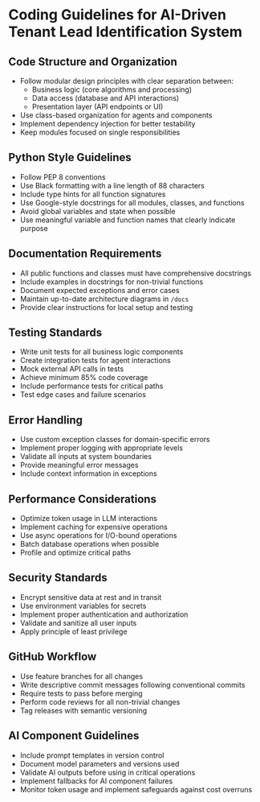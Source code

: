 # Coding Guidelines for AI-Driven Tenant Lead Identification System

## Code Structure and Organization
- Follow modular design principles with clear separation between:
  - Business logic (core algorithms and processing)
  - Data access (database and API interactions)
  - Presentation layer (API endpoints or UI)
- Use class-based organization for agents and components
- Implement dependency injection for better testability
- Keep modules focused on single responsibilities

## Python Style Guidelines
- Follow PEP 8 conventions
- Use Black formatting with a line length of 88 characters
- Include type hints for all function signatures
- Use Google-style docstrings for all modules, classes, and functions
- Avoid global variables and state when possible
- Use meaningful variable and function names that clearly indicate purpose

## Documentation Requirements
- All public functions and classes must have comprehensive docstrings
- Include examples in docstrings for non-trivial functions
- Document expected exceptions and error cases
- Maintain up-to-date architecture diagrams in `/docs`
- Provide clear instructions for local setup and testing

## Testing Standards
- Write unit tests for all business logic components
- Create integration tests for agent interactions
- Mock external API calls in tests
- Achieve minimum 85% code coverage
- Include performance tests for critical paths
- Test edge cases and failure scenarios

## Error Handling
- Use custom exception classes for domain-specific errors
- Implement proper logging with appropriate levels
- Validate all inputs at system boundaries
- Provide meaningful error messages
- Include context information in exceptions

## Performance Considerations
- Optimize token usage in LLM interactions
- Implement caching for expensive operations
- Use async operations for I/O-bound operations
- Batch database operations when possible
- Profile and optimize critical paths

## Security Standards
- Encrypt sensitive data at rest and in transit
- Use environment variables for secrets
- Implement proper authentication and authorization
- Validate and sanitize all user inputs
- Apply principle of least privilege

## GitHub Workflow
- Use feature branches for all changes
- Write descriptive commit messages following conventional commits
- Require tests to pass before merging
- Perform code reviews for all non-trivial changes
- Tag releases with semantic versioning

## AI Component Guidelines
- Include prompt templates in version control
- Document model parameters and versions used
- Validate AI outputs before using in critical operations
- Implement fallbacks for AI component failures
- Monitor token usage and implement safeguards against cost overruns
